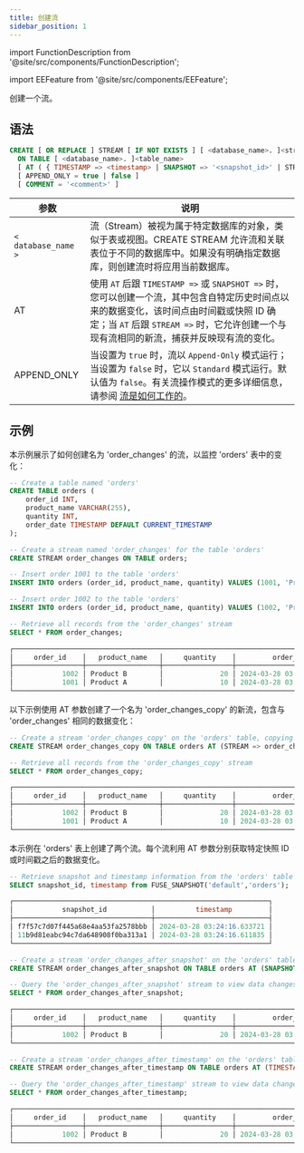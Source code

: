 ```yaml
---
title: 创建流
sidebar_position: 1
---
```


import FunctionDescription from '@site/src/components/FunctionDescription';

<FunctionDescription description="引入或更新版本：v1.2.391"/>

import EEFeature from '@site/src/components/EEFeature';

<EEFeature featureName='STREAM'/>

创建一个流。

## 语法

```sql
CREATE [ OR REPLACE ] STREAM [ IF NOT EXISTS ] [ <database_name>. ]<stream_name>
  ON TABLE [ <database_name>. ]<table_name>
  [ AT ( { TIMESTAMP => <timestamp> | SNAPSHOT => '<snapshot_id>' | STREAM => <existing_stream_name> } ) ]
  [ APPEND_ONLY = true | false ]
  [ COMMENT = '<comment>' ]
```

| 参数                | 说明                                                                                                                                                                                                                                      |
| ------------------- | ----------------------------------------------------------------------------------------------------------------------------------------------------------------------------------------------------------------------------------------- |
| `< database_name >` | 流（Stream）被视为属于特定数据库的对象，类似于表或视图。CREATE STREAM 允许流和关联表位于不同的数据库中。如果没有明确指定数据库，则创建流时将应用当前数据库。                                                                              |
| AT                  | 使用 `AT` 后跟 `TIMESTAMP =>` 或 `SNAPSHOT =>` 时，您可以创建一个流，其中包含自特定历史时间点以来的数据变化，该时间点由时间戳或快照 ID 确定；当 `AT` 后跟 `STREAM =>` 时，它允许创建一个与现有流相同的新流，捕获并反映现有流的变化。      |
| APPEND_ONLY         | 当设置为 `true` 时，流以 `Append-Only` 模式运行；当设置为 `false` 时，它以 `Standard` 模式运行。默认值为 `false`。有关流操作模式的更多详细信息，请参阅 [流是如何工作的](/guides/load-data/continuous-data-pipelines/stream#how-stream-works)。 |


## 示例

本示例展示了如何创建名为 'order_changes' 的流，以监控 'orders' 表中的变化：

```sql
-- Create a table named 'orders'
CREATE TABLE orders (
    order_id INT,
    product_name VARCHAR(255),
    quantity INT,
    order_date TIMESTAMP DEFAULT CURRENT_TIMESTAMP
);

-- Create a stream named 'order_changes' for the table 'orders'
CREATE STREAM order_changes ON TABLE orders;

-- Insert order 1001 to the table 'orders'
INSERT INTO orders (order_id, product_name, quantity) VALUES (1001, 'Product A', 10);

-- Insert order 1002 to the table 'orders'
INSERT INTO orders (order_id, product_name, quantity) VALUES (1002, 'Product B', 20);

-- Retrieve all records from the 'order_changes' stream
SELECT * FROM order_changes;

┌───────────────────────────────────────────────────────────────────────────────────────────────────────────────────────────────────────────────────────────────┐
│     order_id    │   product_name   │     quantity    │         order_date         │ change$action │ change$is_update │              change$row_id             │
├─────────────────┼──────────────────┼─────────────────┼────────────────────────────┼───────────────┼──────────────────┼────────────────────────────────────────┤
│            1002 │ Product B        │              20 │ 2024-03-28 03:24:16.629135 │ INSERT        │ false            │ acb58bd6bb4243a4bf0832bf570b38c2000000 │
│            1001 │ Product A        │              10 │ 2024-03-28 03:24:16.539178 │ INSERT        │ false            │ b93a15e694db4134ab5a23afa8c92b20000000 │
└───────────────────────────────────────────────────────────────────────────────────────────────────────────────────────────────────────────────────────────────┘
```

以下示例使用 AT 参数创建了一个名为 'order_changes_copy' 的新流，包含与 'order_changes' 相同的数据变化：

```sql
-- Create a stream 'order_changes_copy' on the 'orders' table, copying data changes from 'order_changes'
CREATE STREAM order_changes_copy ON TABLE orders AT (STREAM => order_changes);

-- Retrieve all records from the 'order_changes_copy' stream
SELECT * FROM order_changes_copy;

┌───────────────────────────────────────────────────────────────────────────────────────────────────────────────────────────────────────────────────────────────┐
│     order_id    │   product_name   │     quantity    │         order_date         │ change$action │ change$is_update │              change$row_id             │
├─────────────────┼──────────────────┼─────────────────┼────────────────────────────┼───────────────┼──────────────────┼────────────────────────────────────────┤
│            1002 │ Product B        │              20 │ 2024-03-28 03:24:16.629135 │ INSERT        │ false            │ acb58bd6bb4243a4bf0832bf570b38c2000000 │
│            1001 │ Product A        │              10 │ 2024-03-28 03:24:16.539178 │ INSERT        │ false            │ b93a15e694db4134ab5a23afa8c92b20000000 │
└───────────────────────────────────────────────────────────────────────────────────────────────────────────────────────────────────────────────────────────────┘
```

本示例在 'orders' 表上创建了两个流。每个流利用 AT 参数分别获取特定快照 ID 或时间戳之后的数据变化。

```sql
-- Retrieve snapshot and timestamp information from the 'orders' table
SELECT snapshot_id, timestamp from FUSE_SNAPSHOT('default','orders');

┌───────────────────────────────────────────────────────────────┐
│            snapshot_id           │          timestamp         │
├──────────────────────────────────┼────────────────────────────┤
│ f7f57c7d07f445a68e4aa53fa2578bbb │ 2024-03-28 03:24:16.633721 │
│ 11b9d81eabc94c7da648908f0ba313a1 │ 2024-03-28 03:24:16.611835 │
└───────────────────────────────────────────────────────────────┘

-- Create a stream 'order_changes_after_snapshot' on the 'orders' table, capturing data changes after a specific snapshot
CREATE STREAM order_changes_after_snapshot ON TABLE orders AT (SNAPSHOT => '11b9d81eabc94c7da648908f0ba313a1');

-- Query the 'order_changes_after_snapshot' stream to view data changes captured after the specified snapshot
SELECT * FROM order_changes_after_snapshot;

┌───────────────────────────────────────────────────────────────────────────────────────────────────────────────────────────────────────────────────────────────┐
│     order_id    │   product_name   │     quantity    │         order_date         │ change$action │ change$is_update │              change$row_id             │
├─────────────────┼──────────────────┼─────────────────┼────────────────────────────┼───────────────┼──────────────────┼────────────────────────────────────────┤
│            1002 │ Product B        │              20 │ 2024-03-28 03:24:16.629135 │ INSERT        │ false            │ acb58bd6bb4243a4bf0832bf570b38c2000000 │
└───────────────────────────────────────────────────────────────────────────────────────────────────────────────────────────────────────────────────────────────┘

-- Create a stream 'order_changes_after_timestamp' on the 'orders' table, capturing data changes after a specific timestamp
CREATE STREAM order_changes_after_timestamp ON TABLE orders AT (TIMESTAMP => '2024-03-28 03:24:16.611835'::TIMESTAMP);

-- Query the 'order_changes_after_timestamp' stream to view data changes captured after the specified timestamp
SELECT * FROM order_changes_after_timestamp;

┌───────────────────────────────────────────────────────────────────────────────────────────────────────────────────────────────────────────────────────────────┐
│     order_id    │   product_name   │     quantity    │         order_date         │ change$action │ change$is_update │              change$row_id             │
├─────────────────┼──────────────────┼─────────────────┼────────────────────────────┼───────────────┼──────────────────┼────────────────────────────────────────┤
│            1002 │ Product B        │              20 │ 2024-03-28 03:24:16.629135 │ INSERT        │ false            │ acb58bd6bb4243a4bf0832bf570b38c2000000 │
└───────────────────────────────────────────────────────────────────────────────────────────────────────────────────────────────────────────────────────────────┘
```